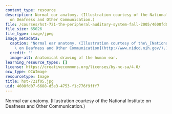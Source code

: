 ```yaml
---
content_type: resource
description: Normal ear anatomy. (Illustration courtesy of the National Institute
  on Deafness and Other Communication.)
file: /courses/hst-721-the-peripheral-auditory-system-fall-2005/4608fd076688d5e34753f1c776f9fff7_hst-721f05.jpg
file_size: 65026
file_type: image/jpeg
image_metadata:
  caption: "Normal ear anatomy. (Illustration courtesy of the\_[National Institute\
    \ on Deafness and Other Communication](http://www.nidcd.nih.gov/).)"
  credit: ''
  image-alt: Anatomical drawing of the human ear.
learning_resource_types: []
license: https://creativecommons.org/licenses/by-nc-sa/4.0/
ocw_type: OCWImage
resourcetype: Image
title: hst-721f05.jpg
uid: 4608fd07-6688-d5e3-4753-f1c776f9fff7
---
```

Normal ear anatomy. (Illustration courtesy of the National Institute on Deafness and Other Communication.)